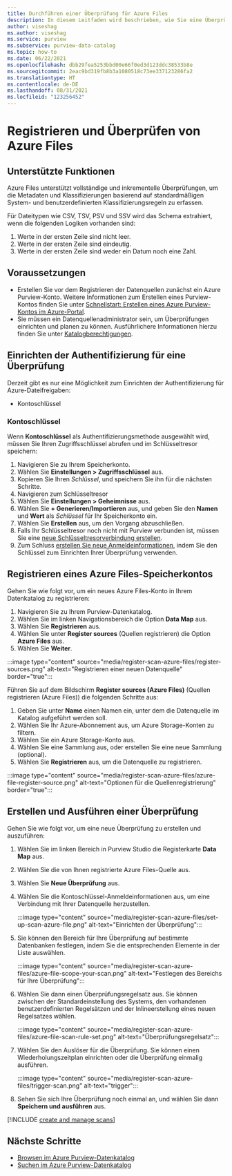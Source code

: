 ```yaml
---
title: Durchführen einer Überprüfung für Azure Files
description: In diesem Leitfaden wird beschrieben, wie Sie eine Überprüfung für Azure Files durchführen.
author: viseshag
ms.author: viseshag
ms.service: purview
ms.subservice: purview-data-catalog
ms.topic: how-to
ms.date: 06/22/2021
ms.openlocfilehash: dbb29fea5253bbd00e66f0ed3d123ddc38533b8e
ms.sourcegitcommit: 2eac9bd319fb8b3a1080518c73ee337123286fa2
ms.translationtype: HT
ms.contentlocale: de-DE
ms.lasthandoff: 08/31/2021
ms.locfileid: "123256452"
---
```

# <a name="register-and-scan-azure-files"></a>Registrieren und Überprüfen von Azure Files

## <a name="supported-capabilities"></a>Unterstützte Funktionen

Azure Files unterstützt vollständige und inkrementelle Überprüfungen, um die Metadaten und Klassifizierungen basierend auf standardmäßigen System- und benutzerdefinierten Klassifizierungsregeln zu erfassen.

Für Dateitypen wie CSV, TSV, PSV und SSV wird das Schema extrahiert, wenn die folgenden Logiken vorhanden sind:

1. Werte in der ersten Zeile sind nicht leer.
2. Werte in der ersten Zeile sind eindeutig.
3. Werte in der ersten Zeile sind weder ein Datum noch eine Zahl.

## <a name="prerequisites"></a>Voraussetzungen

- Erstellen Sie vor dem Registrieren der Datenquellen zunächst ein Azure Purview-Konto. Weitere Informationen zum Erstellen eines Purview-Kontos finden Sie unter [Schnellstart: Erstellen eines Azure Purview-Kontos im Azure-Portal](create-catalog-portal.md).
- Sie müssen ein Datenquellenadministrator sein, um Überprüfungen einrichten und planen zu können. Ausführlichere Informationen hierzu finden Sie unter [Katalogberechtigungen](catalog-permissions.md).

## <a name="setting-up-authentication-for-a-scan"></a>Einrichten der Authentifizierung für eine Überprüfung

Derzeit gibt es nur eine Möglichkeit zum Einrichten der Authentifizierung für Azure-Dateifreigaben:

- Kontoschlüssel

### <a name="account-key"></a>Kontoschlüssel

Wenn **Kontoschlüssel** als Authentifizierungsmethode ausgewählt wird, müssen Sie Ihren Zugriffsschlüssel abrufen und im Schlüsseltresor speichern:

1. Navigieren Sie zu Ihrem Speicherkonto.
1. Wählen Sie **Einstellungen > Zugriffsschlüssel** aus.
1. Kopieren Sie Ihren *Schlüssel*, und speichern Sie ihn für die nächsten Schritte.
1. Navigieren zum Schlüsseltresor
1. Wählen Sie **Einstellungen > Geheimnisse** aus.
1. Wählen Sie **+ Generieren/Importieren** aus, und geben Sie den **Namen** und **Wert** als *Schlüssel* für Ihr Speicherkonto ein.
1. Wählen Sie **Erstellen** aus, um den Vorgang abzuschließen.
1. Falls Ihr Schlüsseltresor noch nicht mit Purview verbunden ist, müssen Sie eine [neue Schlüsseltresorverbindung erstellen](manage-credentials.md#create-azure-key-vaults-connections-in-your-azure-purview-account).
1. Zum Schluss [erstellen Sie neue Anmeldeinformationen](manage-credentials.md#create-a-new-credential), indem Sie den Schlüssel zum Einrichten Ihrer Überprüfung verwenden.

## <a name="register-an-azure-files-storage-account"></a>Registrieren eines Azure Files-Speicherkontos

Gehen Sie wie folgt vor, um ein neues Azure Files-Konto in Ihrem Datenkatalog zu registrieren:

1. Navigieren Sie zu Ihrem Purview-Datenkatalog.
1. Wählen Sie im linken Navigationsbereich die Option **Data Map** aus.
1. Wählen Sie **Registrieren** aus.
1. Wählen Sie unter **Register sources** (Quellen registrieren) die Option **Azure Files** aus.
1. Wählen Sie **Weiter**.

:::image type="content" source="media/register-scan-azure-files/register-sources.png" alt-text="Registrieren einer neuen Datenquelle" border="true":::

Führen Sie auf dem Bildschirm **Register sources (Azure Files)** (Quellen registrieren (Azure Files)) die folgenden Schritte aus:

1. Geben Sie unter **Name** einen Namen ein, unter dem die Datenquelle im Katalog aufgeführt werden soll.
2. Wählen Sie Ihr Azure-Abonnement aus, um Azure Storage-Konten zu filtern.
3. Wählen Sie ein Azure Storage-Konto aus.
4. Wählen Sie eine Sammlung aus, oder erstellen Sie eine neue Sammlung (optional).
5. Wählen Sie **Registrieren** aus, um die Datenquelle zu registrieren.

:::image type="content" source="media/register-scan-azure-files/azure-file-register-source.png" alt-text="Optionen für die Quellenregistrierung" border="true":::

## <a name="creating-and-running-a-scan"></a>Erstellen und Ausführen einer Überprüfung

Gehen Sie wie folgt vor, um eine neue Überprüfung zu erstellen und auszuführen:

1. Wählen Sie im linken Bereich in Purview Studio die Registerkarte **Data Map** aus.

1. Wählen Sie die von Ihnen registrierte Azure Files-Quelle aus.

1. Wählen Sie **Neue Überprüfung** aus.

1. Wählen Sie die Kontoschlüssel-Anmeldeinformationen aus, um eine Verbindung mit Ihrer Datenquelle herzustellen. 

   :::image type="content" source="media/register-scan-azure-files/set-up-scan-azure-file.png" alt-text="Einrichten der Überprüfung":::

1. Sie können den Bereich für Ihre Überprüfung auf bestimmte Datenbanken festlegen, indem Sie die entsprechenden Elemente in der Liste auswählen.

   :::image type="content" source="media/register-scan-azure-files/azure-file-scope-your-scan.png" alt-text="Festlegen des Bereichs für Ihre Überprüfung":::

1. Wählen Sie dann einen Überprüfungsregelsatz aus. Sie können zwischen der Standardeinstellung des Systems, den vorhandenen benutzerdefinierten Regelsätzen und der Inlineerstellung eines neuen Regelsatzes wählen.

   :::image type="content" source="media/register-scan-azure-files/azure-file-scan-rule-set.png" alt-text="Überprüfungsregelsatz":::

1. Wählen Sie den Auslöser für die Überprüfung. Sie können einen Wiederholungszeitplan einrichten oder die Überprüfung einmalig ausführen.

   :::image type="content" source="media/register-scan-azure-files/trigger-scan.png" alt-text="trigger":::

1. Sehen Sie sich Ihre Überprüfung noch einmal an, und wählen Sie dann **Speichern und ausführen** aus.


[!INCLUDE [create and manage scans](includes/view-and-manage-scans.md)]

## <a name="next-steps"></a>Nächste Schritte

- [Browsen im Azure Purview-Datenkatalog](how-to-browse-catalog.md)
- [Suchen im Azure Purview-Datenkatalog](how-to-search-catalog.md)
